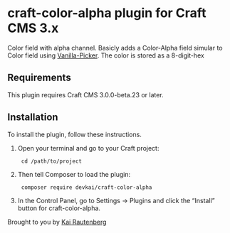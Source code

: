 # craft-color-alpha plugin for Craft CMS 3.x

Color field with alpha channel. Basicly adds a Color-Alpha field simular to Color field using [Vanilla-Picker](https://vanilla-picker.js.org/).
The color is stored as a 8-digit-hex

## Requirements

This plugin requires Craft CMS 3.0.0-beta.23 or later.

## Installation

To install the plugin, follow these instructions.

1. Open your terminal and go to your Craft project:

        cd /path/to/project

2. Then tell Composer to load the plugin:

        composer require devkai/craft-color-alpha

3. In the Control Panel, go to Settings → Plugins and click the “Install” button for craft-color-alpha.


Brought to you by [Kai Rautenberg](https://toylfish.com)
